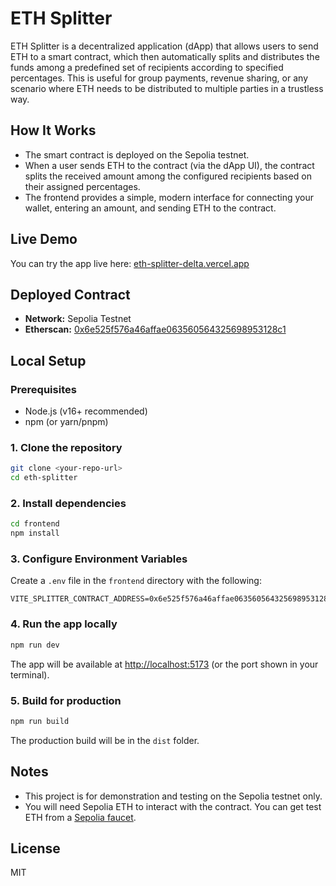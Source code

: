 # ETH Splitter

ETH Splitter is a decentralized application (dApp) that allows users to send ETH to a smart contract, which then automatically splits and distributes the funds among a predefined set of recipients according to specified percentages. This is useful for group payments, revenue sharing, or any scenario where ETH needs to be distributed to multiple parties in a trustless way.

## How It Works
- The smart contract is deployed on the Sepolia testnet.
- When a user sends ETH to the contract (via the dApp UI), the contract splits the received amount among the configured recipients based on their assigned percentages.
- The frontend provides a simple, modern interface for connecting your wallet, entering an amount, and sending ETH to the contract.

## Live Demo
You can try the app live here: [eth-splitter-delta.vercel.app](https://eth-splitter-delta.vercel.app/)

## Deployed Contract
- **Network:** Sepolia Testnet
- **Etherscan:** [0x6e525f576a46affae063560564325698953128c1](https://sepolia.etherscan.io/address/0x6e525f576a46affae063560564325698953128c1)

## Local Setup

### Prerequisites
- Node.js (v16+ recommended)
- npm (or yarn/pnpm)

### 1. Clone the repository
```bash
git clone <your-repo-url>
cd eth-splitter
```

### 2. Install dependencies
```bash
cd frontend
npm install
```

### 3. Configure Environment Variables
Create a `.env` file in the `frontend` directory with the following:
```
VITE_SPLITTER_CONTRACT_ADDRESS=0x6e525f576a46affae063560564325698953128c1
```

### 4. Run the app locally
```bash
npm run dev
```
The app will be available at [http://localhost:5173](http://localhost:5173) (or the port shown in your terminal).

### 5. Build for production
```bash
npm run build
```
The production build will be in the `dist` folder.

## Notes
- This project is for demonstration and testing on the Sepolia testnet only.
- You will need Sepolia ETH to interact with the contract. You can get test ETH from a [Sepolia faucet](https://sepoliafaucet.com/).

## License
MIT 
